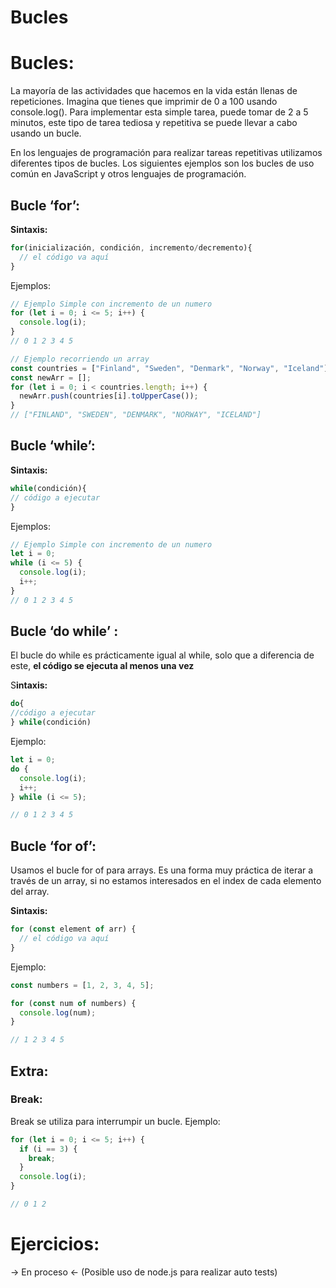 # Bucles

# Bucles:

La mayoría de las actividades que hacemos en la vida están llenas de repeticiones. Imagina que tienes que imprimir de 0 a 100 usando console.log(). Para implementar esta simple tarea, puede tomar de 2 a 5 minutos, este tipo de tarea tediosa y repetitiva se puede llevar a cabo usando un bucle.

En los lenguajes de programación para realizar tareas repetitivas utilizamos diferentes tipos de bucles. Los siguientes ejemplos son los bucles de uso común en JavaScript y otros lenguajes de programación.

## Bucle ‘for’:

******************Sintaxis:******************

```jsx
for(inicialización, condición, incremento/decremento){
  // el código va aquí
}
```

Ejemplos:

```jsx
// Ejemplo Simple con incremento de un numero
for (let i = 0; i <= 5; i++) {
  console.log(i);
}
// 0 1 2 3 4 5

// Ejemplo recorriendo un array 
const countries = ["Finland", "Sweden", "Denmark", "Norway", "Iceland"];
const newArr = [];
for (let i = 0; i < countries.length; i++) {
  newArr.push(countries[i].toUpperCase());
}
// ["FINLAND", "SWEDEN", "DENMARK", "NORWAY", "ICELAND"]
```

## Bucle ‘while’:

************Sintaxis:************

```jsx
while(condición){
// código a ejecutar
}
```

Ejemplos:

```jsx
// Ejemplo Simple con incremento de un numero
let i = 0;
while (i <= 5) {
  console.log(i);
  i++;
}
// 0 1 2 3 4 5
```

## **Bucle ‘do while’ :**

El bucle do while es prácticamente igual al while, solo que a diferencia de este, **el código se ejecuta al menos una vez**

S****************intaxis:****************

```jsx
do{
//código a ejecutar
} while(condición)
```

Ejemplo:

```jsx
let i = 0;
do {
  console.log(i);
  i++;
} while (i <= 5);

// 0 1 2 3 4 5
```

## Bucle ‘for of’:

Usamos el bucle for of para arrays. Es una forma muy práctica de iterar a través de un array, si no estamos interesados en el index de cada elemento del array.

**Sintaxis:**

```jsx
for (const element of arr) {
  // el código va aquí
}
```

Ejemplo:

```jsx
const numbers = [1, 2, 3, 4, 5];

for (const num of numbers) {
  console.log(num);
}

// 1 2 3 4 5
```

## Extra:

### Break:

Break se utiliza para interrumpir un bucle. Ejemplo:

```jsx
for (let i = 0; i <= 5; i++) {
  if (i == 3) {
    break;
  }
  console.log(i);
}

// 0 1 2
```

# Ejercicios:

→ En proceso ← (Posible uso de node.js para realizar auto tests)